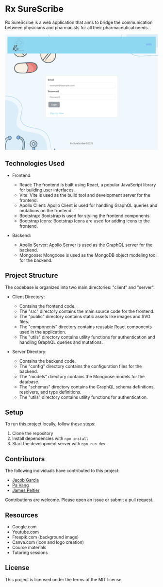 # Rx SureScribe

Rx SureScribe is a web application that aims to bridge the communication between physicians and pharmacists for all their pharmaceutical needs.

![Rx SureScribe](./client/src/assets/Rx-SureScribe-Login.png)

## Technologies Used

- Frontend:

  - React: The frontend is built using React, a popular JavaScript library for building user interfaces.
  - Vite: Vite is used as the build tool and development server for the frontend.
  - Apollo Client: Apollo Client is used for handling GraphQL queries and mutations on the frontend.
  - Bootstrap: Bootstrap is used for styling the frontend components.
  - Bootstrap Icons: Bootstrap Icons are used for adding icons to the frontend.

- Backend:
  - Apollo Server: Apollo Server is used as the GraphQL server for the backend.
  - Mongoose: Mongoose is used as the MongoDB object modeling tool for the backend.

## Project Structure

The codebase is organized into two main directories: "client" and "server".

- Client Directory:

  - Contains the frontend code.
  - The "src" directory contains the main source code for the frontend.
  - The "public" directory contains static assets like images and SVG files.
  - The "components" directory contains reusable React components used in the application.
  - The "utils" directory contains utility functions for authentication and handling GraphQL queries and mutations.

- Server Directory:
  - Contains the backend code.
  - The "config" directory contains the configuration files for the backend.
  - The "models" directory contains the Mongoose models for the database.
  - The "schemas" directory contains the GraphQL schema definitions, resolvers, and type definitions.
  - The "utils" directory contains utility functions for authentication.

## Setup

To run this project locally, follow these steps:

1. Clone the repository
2. Install dependencies with `npm install`
3. Start the development server with `npm run dev`

## Contributors

The following individuals have contributed to this project:

- [Jacob Garcia](https://github.com/DevJake99)
- [Pa Vang](https://github.com/pvang1987)
- [James Peltier](https://github.com/trackstarr)

Contributions are welcome. Please open an issue or submit a pull request.

## Resources

- Google.com
- Youtube.com
- Freepik.com (background image)
- Canva.com (icon and logo creation)
- Course materials
- Tutoring sessions

## License

This project is licensed under the terms of the MIT license.
